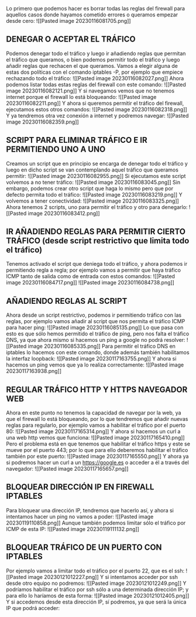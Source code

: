 Lo primero que podemos hacer es borrar todas las reglas del firewall para aquellos casos donde hayamos cometido errores o queramos empezar desde cero:
![[Pasted image 20230116081705.png]]
## DENEGAR O ACEPTAR EL TRÁFICO
Podemos denegar todo el tráfico y luego ir añadiendo reglas que permitan el tráfico que queramos, o bien podemos permitir todo el tráfico y luego añadir reglas que rechacen el que queramos. Vamos a elegir alguna de estas dos políticas con el comando iptables -P, por ejemplo que empiece rechazando todo el tráfico:
![[Pasted image 20230116082027.png]]
Ahora podemos listar todas estas reglas del firewall con este comando:
![[Pasted image 20230116082121.png]]
Y si navegamos vemos que no tenemos internet porque el firewall lo está bloqueando:
![[Pasted image 20230116082211.png]]
Y ahora si queremos permitir el tráfico del firewall, ejecutamos estos otros comandos:
![[Pasted image 20230116082318.png]]
Y ya tendremos otra vez conexión a internet y podremos navegar:
![[Pasted image 20230116082359.png]]
## SCRIPT PARA ELIMINAR TRÁFICO E IR PERMITIENDO UNO A UNO
Creamos un script que en principio se encarga de denegar todo el tráfico y luego en dicho script se van contemplando aquel tráfico que queramos permitir:
![[Pasted image 20230116082955.png]]
Si ejecutamos este script volvemos a no tener tráfico:
![[Pasted image 20230116083045.png]]
Sin embargo, podemos crear otro script que haga lo mismo pero que por defecto permita todo el tráfico:
![[Pasted image 20230116083219.png]]
Y volvemos a tener conectividad:
![[Pasted image 20230116083325.png]]
Ahora tenemos 2 scripts, uno para permitir el tráfico y otro para denegarlo:
![[Pasted image 20230116083412.png]]
## IR AÑADIENDO REGLAS PARA PERMITIR CIERTO TRÁFICO (desde script restrictivo que limita todo el tráfico)
Tenemos activado el script que deniega todo el tráfico, y ahora podemos ir permitiendo regla a regla; por ejemplo vamos a permitir que haya tráfico ICMP tanto de salida como de entrada con estos comandos:
![[Pasted image 20230116084717.png]]
![[Pasted image 20230116084738.png]]
## AÑADIENDO REGLAS AL SCRIPT
Ahora desde un script restrictivo, podemos ir permitiendo tráfico con las reglas, por ejemplo vamos añadir al script que nos permita el tráfico ICMP para hacer ping:
![[Pasted image 20230116085135.png]]
Lo que pasa con esto es que sólo hemos permitido el tráfico de ping, pero nos falta el tráfico DNS, ya que ahora mismo si hacemos un ping a google no podrá resolver:
![[Pasted image 20230116085335.png]]
Para permitir el tráfico DNS en iptables lo hacemos con este comando, donde además también habilitamos la interfaz loopback:
![[Pasted image 20230117163755.png]]
Y ahora si hacemos un ping vemos que ya lo realiza correctamente:
![[Pasted image 20230117163938.png]]
## REGULAR TRÁFICO HTTP Y HTTPS NAVEGADOR WEB
Ahora en este punto no tenemos la capacidad de navegar por la web, ya que el firewall lo está bloqueando, por lo que tendremos que añadir nuevas reglas para regularlo, por ejemplo vamos a habilitar el tráfico por el puerto 80:
![[Pasted image 20230117165314.png]]
Y ahora si hacemos un curl a una web http vemos que funciona:
![[Pasted image 20230117165410.png]]
Pero el problema está en que tenemos que habilitar el tráfico https y este se mueve por el puerto 443; por lo que para ello deberemos habilitar el tráfico también por este puerto:
![[Pasted image 20230117165550.png]]
Y ahora ya si podremos hacer un curl a un https://google.es o acceder a él a través del navegador:
![[Pasted image 20230117165657.png]]
## BLOQUEAR DIRECCIÓN IP EN FIREWALL IPTABLES
Para bloquear una dirección IP, tendremos que hacerlo así, y ahora si intentamos hacer un ping no vamos a poder:
![[Pasted image 20230119110858.png]]
Aunque también podemos limitar sólo el tráfico por ICMP de esta IP:
![[Pasted image 20230119111132.png]]
## BLOQUEAR TRÁFICO DE UN PUERTO CON IPTABLES
Por ejemplo vamos a limitar todo el tráfico por el puerto 22, que es el ssh:
![[Pasted image 20230121012227.png]]
Y si intentamos acceder por ssh desde otro equipo no podremos:
![[Pasted image 20230121012249.png]]
Y podríamos habilitar el tráfico por ssh sólo a una determinada dirección IP; y para ello lo haríamos de esta forma:
![[Pasted image 20230121012405.png]]
Y si accedemos desde esta dirección IP, sí podremos, ya que será la única IP que podrá acceder:

